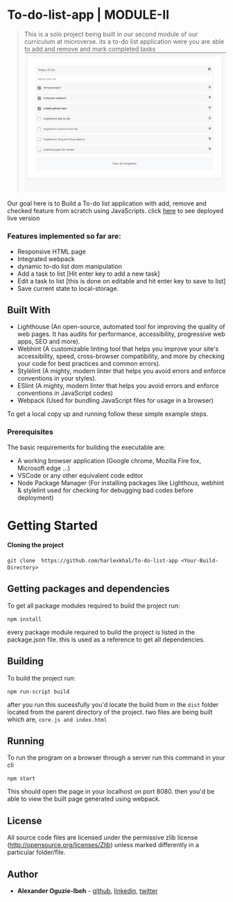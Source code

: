 # To-do-list-app | MODULE-II

> This is a solo project being built in our second module of our curriculum at microverse. its a to-do list application were you are able to add and remove and mark completed tasks
![screenshot](assets/demo.png)

Our goal here is to Build a To-do list application with add, remove and checked feature from scratch using JavaScripts. click [here](https://harlexkhal.github.io/To-do-list-app/) to see deployed live version

### Features implemented so far are:

- Responsive HTML page
- Integrated webpack
- dynamic to-do list dom manipulation
- Add a task to list [Hit enter key to add a new task]
- Edit a task to list [this is done on editable and hit enter key to save to list]
- Save current state to local-storage.

## Built With

- Lighthouse (An open-source, automated tool for improving the quality of web pages. It has audits for performance, accessibility, progressive web apps, SEO and more).
- Webhint (A customizable linting tool that helps you improve your site's accessibility, speed, cross-browser compatibility, and more by checking your code for best practices and common errors).
- Stylelint (A mighty, modern linter that helps you avoid errors and enforce conventions in your styles).
- ESlint (A mighty, modern linter that helps you avoid errors and enforce conventions in JavaScript codes)
- Webpack (Used for bundling JavaScript files for usage in a browser)

To get a local copy up and running follow these simple example steps.

### Prerequisites

The basic requirements for building the executable are:

- A working browser application (Google chrome, Mozilla Fire fox, Microsoft edge ...)
- VSCode or any other equivalent code editor
- Node Package Manager (For installing packages like Lighthous, webhint & stylelint used for checking for debugging bad codes before deployment)

# Getting Started

#### Cloning the project

```
git clone  https://github.com/harlexkhal/To-do-list-app <Your-Build-Directory>
```

## Getting packages and dependencies
To get all package modules required to build the project run:
```
npm install
```
every package module required to build the project is listed in the package.json file. this is used as a reference to get all dependencies.

## Building 

To build the project run:
```
npm run-script build
```
after you run this sucessfully you'd locate the build from in the ```dist``` folder located from the parent directory of the project. two files are being built which are, ```core.js and index.html```

## Running

To run the program on a browser through a server run this command in your cli
```
npm start
```
This should open the page in your localhost on port 8080. then you'd be able to view the built page generated using webpack.

## License

All source code files are licensed under the permissive zlib license
(http://opensource.org/licenses/Zlib) unless marked differently in a particular folder/file.

## Author
- **Alexander Oguzie-Ibeh** - [github](https://github.com/harlexkhal), [linkedin](https://www.linkedin.com/in/alexander-oguzie-ibeh-776814164), [twitter](https://twitter.com/harlexkhal)
